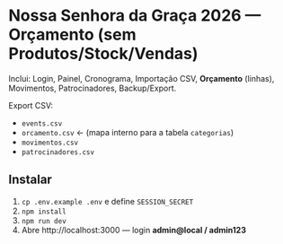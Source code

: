 
# Nossa Senhora da Graça 2026 — Orçamento (sem Produtos/Stock/Vendas)

Inclui: Login, Painel, Cronograma, Importação CSV, **Orçamento** (linhas), Movimentos, Patrocinadores, Backup/Export.

Export CSV:
- `events.csv`
- `orcamento.csv`  ← (mapa interno para a tabela `categorias`)
- `movimentos.csv`
- `patrocinadores.csv`

## Instalar
1) `cp .env.example .env` e define `SESSION_SECRET`
2) `npm install`
3) `npm run dev`
4) Abre http://localhost:3000 — login **admin@local / admin123**
